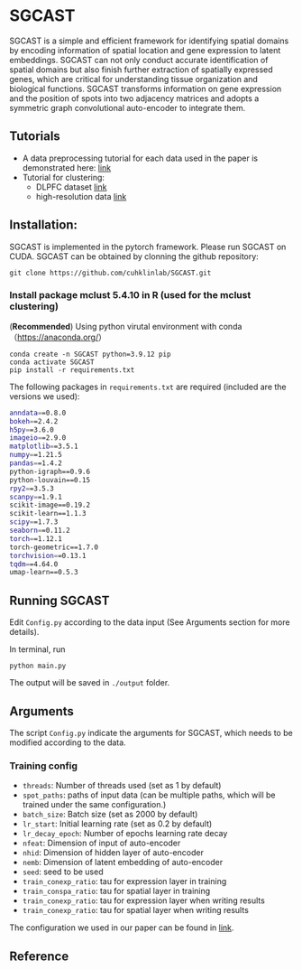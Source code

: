 # SGCAST

SGCAST is a simple and efficient framework for identifying spatial domains by encoding information of spatial location and gene expression to latent embeddings. SGCAST  can not only conduct accurate identification of spatial domains but also finish further extraction of
spatially expressed genes, which are critical for understanding tissue
organization and biological functions. SGCAST transforms information on gene expression and the position of spots into two adjacency matrices and adopts a symmetric graph convolutional auto-encoder to integrate them.


## Tutorials

+ A data preprocessing tutorial for each data used in the paper is demonstrated here: [link](https://github.com/cuhklinlab/SGCAST/blob/main/SGCAST/data_preprocess.ipynb)
+ Tutorial for clustering: 
    + DLPFC dataset [link](https://github.com/cuhklinlab/SGCAST/blob/main/SGCAST/DLPFC_clustering.ipynb)
    + high-resolution data [link](https://github.com/cuhklinlab/SGCAST/blob/main/SGCAST/high-res_clustering.ipynb)


## Installation:
 
SGCAST is implemented in the pytorch framework. Please run SGCAST on CUDA. SGCAST can be obtained by clonning the github repository:

```
git clone https://github.com/cuhklinlab/SGCAST.git
```

### Install package mclust 5.4.10 in R (used for the mclust clustering)

(**Recommended**) Using python virutal environment with conda（<https://anaconda.org/>）
```shell
conda create -n SGCAST python=3.9.12 pip
conda activate SGCAST
pip install -r requirements.txt
```
The following packages in `requirements.txt` are required  (included are the versions we used):

```bash
anndata==0.8.0 
bokeh==2.4.2
h5py==3.6.0
imageio==2.9.0   
matplotlib==3.5.1 
numpy==1.21.5
pandas==1.4.2
python-igraph==0.9.6
python-louvain==0.15
rpy2==3.5.3
scanpy==1.9.1 
scikit-image==0.19.2
scikit-learn==1.1.3
scipy==1.7.3
seaborn==0.11.2
torch==1.12.1
torch-geometric==1.7.0 
torchvision==0.13.1
tqdm==4.64.0
umap-learn==0.5.3 
```

## Running SGCAST

Edit `Config.py` according to the data input (See Arguments section for more details).

In terminal, run

```
python main.py
```

The output will be saved in `./output` folder.


## Arguments

The script `Config.py` indicate the arguments for SGCAST, which needs to be modified according to the data.


### Training config

+ `threads`: Number of threads used (set as 1 by default)
+ `spot_paths`: paths of input data (can be multiple paths, which will be trained under the same configuration.)
+ `batch_size`: Batch size (set as 2000 by default)
+ `lr_start`: Initial learning rate (set as 0.2 by default)
+ `lr_decay_epoch`: Number of epochs learning rate decay
+ `nfeat`: Dimension of input of auto-encoder
+ `nhid`: Dimension of hidden layer of auto-encoder
+ `nemb`: Dimension of latent embedding of auto-encoder
+ `seed`: seed to be used
+ `train_conexp_ratio`: tau for expression layer in training 
+ `train_conspa_ratio`: tau for spatial layer in training 
+ `train_conexp_ratio`: tau for expression layer when writing results
+ `train_conexp_ratio`: tau for spatial layer when writing results


The configuration we used in our paper can be found in [link](https://github.com/cuhklinlab/SGCAST/blob/main/SGCAST/Config.py).


## Reference

